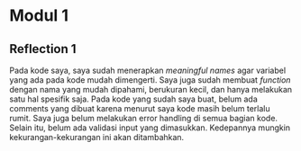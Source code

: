 # Modul 1
## Reflection 1
Pada kode saya, saya sudah menerapkan *meaningful names* agar variabel yang ada pada kode mudah dimengerti. 
Saya juga sudah membuat _function_ dengan nama yang mudah dipahami, berukuran kecil, dan hanya melakukan satu hal
spesifik saja. Pada kode yang sudah saya buat, belum ada comments yang dibuat karena menurut saya kode masih belum terlalu rumit. 
Saya juga belum melakukan error handling di semua bagian kode. Selain itu, belum ada validasi input yang dimasukkan. 
Kedepannya mungkin kekurangan-kekurangan ini akan ditambahkan.